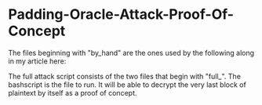 # Padding-Oracle-Attack-Proof-Of-Concept

The files beginning with "by_hand" are the ones used by the following along in my article here:


The full attack script consists of the two files that begin with "full_". The bashscript is the file to run. It will be able to decrypt the very last block of plaintext by itself as a proof of concept. 
